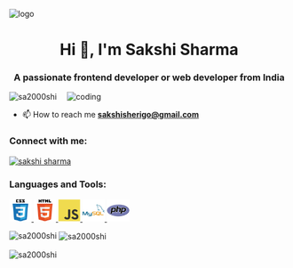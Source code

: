 ![logo](https://github.com/Sa2000shi/Sa2000shi.github.io/blob/main/White%20Blue%20Pink%20Modern%20Gaming%20Channel%20Banner.png)
<h1 align="center">Hi 👋, I'm Sakshi Sharma</h1>
<h3 align="center">A passionate frontend developer or web developer from India</h3>

<img align="right" alt="coding" src="https://user-images.githubusercontent.com/55389276/140866485-8fb1c876-9a8f-4d6a-98dc-08c4981eaf70.gif" width="400">

<p align="left"> <img src="https://komarev.com/ghpvc/?username=sa2000shi&label=Profile%20views&color=0e75b6&style=flat" alt="sa2000shi" /> </p>

- 📫 How to reach me **sakshisherigo@gmail.com**

<h3 align="left">Connect with me:</h3>
<p align="left">
<a href="https://linkedin.com/in/sakshi sharma" target="blank"><img align="center" src="https://raw.githubusercontent.com/rahuldkjain/github-profile-readme-generator/master/src/images/icons/Social/linked-in-alt.svg" alt="sakshi sharma" height="30" width="40" /></a>
</p>

<h3 align="left">Languages and Tools:</h3>
<p align="left"> <a href="https://www.w3schools.com/css/" target="_blank" rel="noreferrer"> <img src="https://raw.githubusercontent.com/devicons/devicon/master/icons/css3/css3-original-wordmark.svg" alt="css3" width="40" height="40"/> </a> <a href="https://www.w3.org/html/" target="_blank" rel="noreferrer"> <img src="https://raw.githubusercontent.com/devicons/devicon/master/icons/html5/html5-original-wordmark.svg" alt="html5" width="40" height="40"/> </a> <a href="https://developer.mozilla.org/en-US/docs/Web/JavaScript" target="_blank" rel="noreferrer"> <img src="https://raw.githubusercontent.com/devicons/devicon/master/icons/javascript/javascript-original.svg" alt="javascript" width="40" height="40"/> </a> <a href="https://www.mysql.com/" target="_blank" rel="noreferrer"> <img src="https://raw.githubusercontent.com/devicons/devicon/master/icons/mysql/mysql-original-wordmark.svg" alt="mysql" width="40" height="40"/> </a> <a href="https://www.php.net" target="_blank" rel="noreferrer"> <img src="https://raw.githubusercontent.com/devicons/devicon/master/icons/php/php-original.svg" alt="php" width="40" height="40"/> </a> </p>

<p><img align="left" src="https://github-readme-stats.vercel.app/api/top-langs?username=sa2000shi&show_icons=true&locale=en&layout=compact" alt="sa2000shi" /></p>

<p>&nbsp;<img align="center" src="https://github-readme-stats.vercel.app/api?username=sa2000shi&show_icons=true&locale=en" alt="sa2000shi" /></p>

<p><img align="center" src="https://github-readme-streak-stats.herokuapp.com/?user=sa2000shi&" alt="sa2000shi" /></p>
